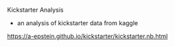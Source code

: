 Kickstarter Analysis

- an analysis of kickstarter data from kaggle

https://a-epstein.github.io/kickstarter/kickstarter.nb.html
